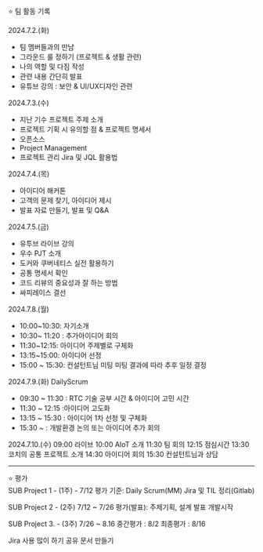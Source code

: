 #

⭐ 팀 활동 기록 

2024.7.2.(화)
- 팀 멤버들과의 만남
- 그라운드 룰 정하기 (프로젝트 & 생활 관련)
- 나의 역할 및 다짐 작성
- 관련 내용 간단히 발표
- 유튜브 강의 : 보안 & UI/UX디자인 관련

2024.7.3.(수)
- 지난 기수 프로젝트 주제 소개
- 프로젝트 기획 시 유의할 점 & 프로젝트 명세서
- 오픈소스
- Project Management
- 프로젝트 관리 Jira 및 JQL 활용법

2024.7.4.(목)
- 아이디어 해커톤
- 고객의 문제 찾기, 아이디어 제시
- 발표 자료 만들기, 발표 및 Q&A

2024.7.5.(금)
- 유투브 라이브 강의
- 우수 PJT 소개
- 도커와 쿠버네티스 실전 활용하기
- 공통 명세서 확인
- 코드 리뷰의 중요성과 잘 하는 방법
- 싸피레이스 결선 

2024.7.8.(월)
- 10:00~10:30: 자기소개
- 10:30~ 11:20 : 추가아이디어 회의
- 11:30~12:15: 아이디어 주제별로 구체화
- 13:15~15:00: 아이디어 선정
- 15:00 ~ 15:30: 컨설턴트님 미팅
미팅 결과에 따라 추후 일정 결정

2024.7.9.(화)
DailyScrum 
- 09:30 ~ 11:30 : RTC 기술 공부 시간 & 아이디어 고민 시간
- 11:30 ~ 12:15 :아이디어 고도화
- 13:15 ~ 15:30 : 아이디어 1차 선청 및 구체화
- 15:30 ~ : 개발환경 논의 또는 아이디어 추가 회의

2024.7.10.(수)
09:00 라이브
10:00 AIoT 소개 
11:30 팀 회의 
12:15 점심시간 
13:30 코치의 공통 프로젝트 소개 
14:30 아이디어 회의 
15:30 컨설턴트님과 상담

---
⭐ 평가
<br>
SUB Project 1 - (1주) - 7/12
평가 기준: Daily Scrum(MM) Jira 및 TIL 정리(Gitlab)

SUB Project 2 - (2주) 7/12 ~ 7/26
평가(발표): 주제기획, 설계 발표 개발시작

SUB Project 3. - (3주) 7/26 ~ 8.16
중간평가 : 8/2
최종평가 : 8/16

Jira 사용 많이 하기
공유 문서 만들기
